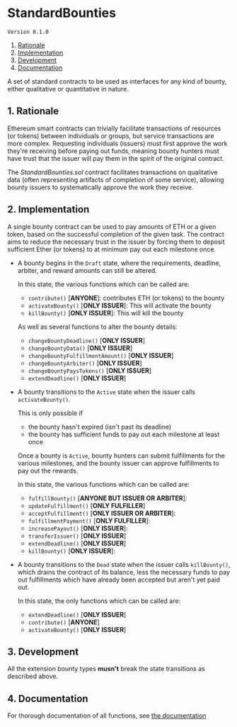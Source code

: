 # StandardBounties

`Version 0.1.0`

1. [Rationale](#1-rationale)
2. [Implementation](#2-implementation)
3. [Development](#3-development)
4. [Documentation](#4-documentation)

A set of standard contracts to be used as interfaces for any kind of bounty, either qualitative or quantitative in nature.

## 1. Rationale

Ethereum smart contracts can trivially facilitate transactions of resources (or tokens) between individuals or groups, but service transactions are more complex. Requesting individuals (issuers) must first approve the work they're receiving before paying out funds, meaning bounty hunters must have trust that the issuer will pay them in the spirit of the original contract.

The _StandardBounties.sol_ contract facilitates transactions on qualitative data (often representing artifacts of completion of some service), allowing bounty issuers to systematically approve the work they receive.


## 2. Implementation

A single bounty contract can be used to pay amounts of ETH or a given token, based on the successful completion of the given task. The contract aims to reduce the necessary trust in the issuer by forcing them to deposit sufficient Ether (or tokens) to at minimum pay out each milestone once.

- A bounty begins in the `Draft` state, where the requirements, deadline, arbiter, and reward amounts can still be altered.

  In this state, the various functions which can be called are:
    - `contribute()` [**ANYONE**]: contributes ETH (or tokens) to the bounty
    - `activateBounty()` [**ONLY ISSUER**]: This will activate the bounty
    - `killBounty()` [**ONLY ISSUER**]: This will kill the bounty

  As well as several functions to alter the bounty details:
    - `changeBountyDeadline()` [**ONLY ISSUER**]
    - `changeBountyData()` [**ONLY ISSUER**]
    - `changeBountyFulfillmentAmount()` [**ONLY ISSUER**]
    - `changeBountyArbiter()` [**ONLY ISSUER**]
    - `changeBountyPaysTokens()` [**ONLY ISSUER**]
    - `extendDeadline()` [**ONLY ISSUER**]

- A bounty transitions to the `Active` state when the issuer calls `activateBounty()`.

  This is only possible if
  - the bounty hasn't expired (isn't past its deadline)
  - the bounty has sufficient funds to pay out each milestone at least once

  Once a bounty is `Active`, bounty hunters can submit fulfillments for the various milestones, and the bounty issuer can approve fulfillments to pay out the rewards.

  In this state, the various functions which can be called are:
    - `fulfillBounty()` [**ANYONE BUT ISSUER OR ARBITER**]:
    - `updateFulfillment()` [**ONLY FULFILLER**]
    - `acceptFulfillment()` [**ONLY ISSUER OR ARBITER**]:
    - `fulfillmentPayment()` [**ONLY FULFILLER**]:
    - `increasePayout()` [**ONLY ISSUER**]:
    - `transferIssuer()` [**ONLY ISSUER**]
    - `extendDeadline()` [**ONLY ISSUER**]
    - `killBounty()` [**ONLY ISSUER**]:

- A bounty transitions to the `Dead` state when the issuer calls `killBounty()`, which drains the contract of its balance, less the necessary funds to pay out fulfillments which have already been accepted but aren't yet paid out.

  In this state, the only functions which can be called are:
  - `extendDeadline()` [**ONLY ISSUER**]
  - `contribute()` [**ANYONE**]
  - `activateBounty()` [**ONLY ISSUER**]


## 3. Development

All the extension bounty types **musn't** break the state transitions as described above.

## 4. Documentation

For thorough documentation of all functions, see [the documentation](./docs/documentation.md)
